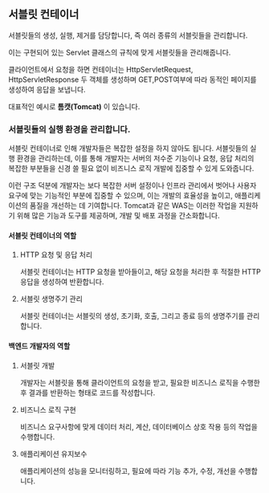 ## 서블릿 컨테이너

서블릿들의 생성, 실행, 제거를 담당합니다, 즉 여러 종류의 서블릿들을 관리합니다.

이는 구현되어 있는 Servlet 클래스의 규칙에 맞게 서블릿들을 관리해줍니다.

클라이언트에서 요청을 하면 컨테이너는 HttpServletRequest, HttpServletResponse 두 객체를 생성하며 GET,POST여부에 따라 동적인 페이지를 생성하여 응답을 보냅니다.

대표적인 예시로 **톰캣(Tomcat)** 이 있습니다.

### 서블릿들의 실행 환경을 관리합니다.

서블릿 컨테이너로 인해 개발자들은 복잡한 설정을 하지 않아도 됩니다. 서블릿들의 실행 환경을 관리하는데, 이를 통해 개발자는 서버의 저수준 기능이나 요청, 응답 처리의 복잡한 부분들을 신경 쓸 필요 없이 비즈니스 로직 개발에 집중할 수 있게 도와줍니다.

이런 구조 덕분에 개발자는 보다 복잡한 서버 설정이나 인프라 관리에서 벗어나 사용자 요구에 맞는 기능적인 부분에 집중할 수 있으며, 이는 개발의 효율성을 높이고, 애플리케이션의 품질을 개선하는 데 기여합니다. Tomcat과 같은 WAS는 이러한 작업을 지원하기 위해 많은 기능과 도구를 제공하며, 개발 및 배포 과정을 간소화합니다.

#### 서블릿 컨테이너의 역할

1. HTTP 요청 및 응답 처리

   서블릿 컨테이너는 HTTP 요청을 받아들이고, 해당 요청을 처리한 후 적절한 HTTP 응답을 생성하여 반환합니다.

2. 서블릿 생명주기 관리

   서블릿 컨테이너는 서블릿의 생성, 초기화, 호출, 그리고 종료 등의 생명주기를 관리합니다.

#### 백엔드 개발자의 역할

1. 서블릿 개발

   개발자는 서블릿을 통해 클라이언트의 요청을 받고, 필요한 비즈니스 로직을 수행한 후 결과를 반환하는 형태로 코드를 작성합니다.

2. 비즈니스 로직 구현

   비즈니스 요구사항에 맞게 데이터 처리, 계산, 데이터베이스 상호 작용 등의 작업을 수행합니다.

3. 애플리케이션 유지보수

   애플리케이션의 성능을 모니터링하고, 필요에 따라 기능 추가, 수정, 개선을 수행합니다.
